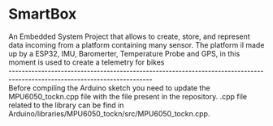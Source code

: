 # SmartBox
An Embedded System Project that allows to create, store, and represent data incoming from a platform containing many sensor. The platform il made up by a ESP32, IMU, Baromerter, Temperature Probe and GPS, in this moment is used to create a telemetry for bikes\
--------------------------------------------------------------------------------------------------------------------------\
Before compiling the Arduino sketch you need to update the MPU6050_tockn.cpp file with the file present in the repository. 
.cpp file related to the library can be find in Arduino/libraries/MPU6050_tockn/src/MPU6050_tockn.cpp. 
